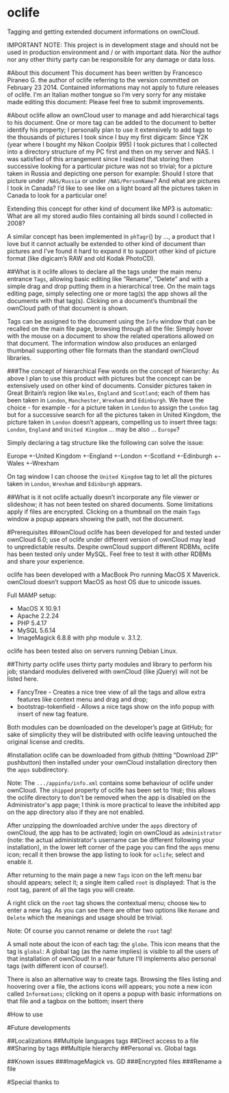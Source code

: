 oclife
======

Tagging and getting extended document informations on ownCloud.

IMPORTANT NOTE: This project is in development stage and should not be used in production environment and / or with important data. Nor the author nor any other thirty party can be responsible for any damage or data loss.

#About this document
This document has been written by Francesco Piraneo G. the author of oclife referring to the version committed on February 23 2014. Contained informations may not apply to future releases of oclife. I’m an Italian mother tongue so I’m very sorry for any mistake made editing this document: Please feel free to submit improvements.

#About
oclife allow an ownCloud user to manage and add hierarchical tags to his document. One or more tag can be added to the document to better identify his property; I personally plan to use it extensively to add tags to the thousands of pictures I took since I buy my first digicam: Since Y2K (year where I bought my Nikon Coolpix 995) I took pictures that I collected into a directory structure of my PC first and then on my server and NAS. I was satisfied of this arrangement since I realized that storing then successive looking for a particular picture was not so trivial; for a picture taken in Russia and depicting one person for example: Should I store that picture under `/NAS/Russia` or under `/NAS/PersonName`? And what are pictures I took in Canada? I’d like to see like on a light board all the pictures taken in Canada to look for a particular one!

Extending this concept for other kind of document like MP3 is automatic: What are all my stored audio files containing all birds sound I collected in 2008?

A similar concept has been implemented in `phTagr`() by …, a product that I love but it cannot actually be extended to other kind of document than pictures and I’ve found it hard to expand it to support other kind of picture format (like digicam’s RAW and old Kodak PhotoCD).

##What is it
oclife allows to declare all the tags under the main menu entrance `Tags`, allowing basic editing like “Rename”, “Delete” and with a simple drag and drop putting them in a hierarchical tree. On the main tags editing page, simply selecting one or more tag(s) the app shows all the documents with that tag(s). Clicking on a document’s thumbnail the ownCloud path of that document is shown.

Tags can be assigned to the document using the `Info` window that can be recalled on the main file page, browsing through all the file: Simply hover with the mouse on a document to show the related operations allowed on that document. The information window also produces an enlarged thumbnail supporting other file formats than the standard ownCloud libraries.

###The concept of hierarchical
Few words on the concept of hierarchy: As above I plan to use this product with pictures but the concept can be extensively used on other kind of documents. Consider pictures taken in Great Britain’s region like `Wales`, `England` and `Scotland`; each of them has been taken in `London`, `Manchester`, `Wrexham` and `Edinburgh`. We have the choice - for example - for a picture taken in `London` to assign the `London` tag but for a successive search for all the pictures taken in United Kingdom, the picture taken in `London` doesn’t appears, compelling us to insert three tags: `London`, `England` and `United Kingdom` ... may be also ... `Europe`?  

Simply declaring a tag structure like the following can solve the issue:

Europe
+-United Kingdom
  +-England
    +-London
  +-Scotland
    +-Edinburgh
  +-Wales
    +-Wrexham

On tag window I can choose the `United Kingdom` tag to let all the pictures taken in `London`, `Wrexham` and `Edinburgh` appears.

##What is it not
oclife actually doesn’t incorporate any file viewer or slideshow; it has not been tested on shared documents. Some limitations apply if files are encrypted. Clicking on a thumbnail on the main `Tags` window a popup appears showing the path, not the document.

#Prerequisites
##ownCloud
oclife has been developed for and tested under ownCloud 6.0; use of oclife under different version of ownCloud may lead to unpredictable results. Despite ownCloud support different RDBMs, oclife has been tested only under MySQL. Feel free to test it with other RDBMs and share your experience.

oclife has been developed with a MacBook Pro running MacOS X Maverick. ownCloud doesn’t support MacOS as host OS due to unicode issues.

Full MAMP setup:
* MacOS X 10.9.1
* Apache 2.2.24
* PHP 5.4.17
* MySQL 5.6.14
* ImageMagick 6.8.8 with php module v. 3.1.2.

oclife has been tested also on servers running Debian Linux.

##Thirty party
oclife uses thirty party modules and library to perform his job; standard modules delivered with ownCloud (like jQuery) will not be listed here.

* FancyTree - Creates a nice tree view of all the tags and allow extra features like context menu and drag and drop;
* bootstrap-tokenfield - Allows a nice tags show on the info popup with insert of new tag feature.

Both modules can be downloaded on the developer’s page at GitHub; for sake of simplicity they will be distributed with oclife leaving untouched the original license and credits.

#Installation
oclife can be downloaded from github (hitting "Download ZIP" pushbutton) then installed under your ownCloud installation directory then the `apps` subdirectory.

Note: The `.../appinfo/info.xml` contains some behaviour of oclife under ownCloud. The `shipped` property of oclife has been set to `TRUE`; this allows the oclife directory to don't be removed when the app is disabled on the Administrator's app page; I think is more practical to leave the inhibited app on the app directory also if they are not enabled.

After unzipping the downloaded archive under the `apps` directory of ownCloud, the app has to be activated; login on ownCloud as `administrator` (note: the actual administrator's username can be different following your installation), in the lower left corner of the page you can find the `apps` menu icon; recall it then browse the app listing to look for `oclife`; select and enable it.

After returning to the main page a new `Tags` icon on the left menu bar should appears; select it; a single item called `root` is displayed: That is the root tag, parent of all the tags you will create.

A right click on the `root` tag shows the contextual menu; choose `New` to enter a new tag.
As you can see there are other two options like `Rename` and `Delete` which the meanings and usage should be trivial.

Note: Of course you cannot rename or delete the `root` tag!

A small note about the icon of each tag: the `globe`. This icon means that the tag is `global`: A global tag (as the name implies) is visible to all the users of that installation of ownCloud! In a near future I'll implements also personal tags (with different icon of course!).

There is also an alternative way to create tags.
Browsing the files listing and hoovering over a file, the actions icons will appears; you note a new icon called `Informations`; clicking on it opens a popup with basic informations on that file and a tagbox on the bottom; insert there 


#How to use

#Future developments

##Localizations
##Multiple languages tags
##Direct access to a file
##Sharing by tags
##Multiple hierarchy
##Personal vs. Global tags

##Known issues
###ImageMagick vs. GD
###Encrypted files
###Rename a file

#Special thanks to
